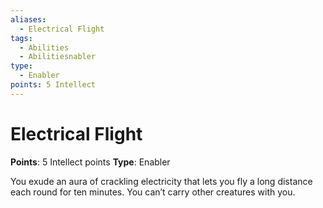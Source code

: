 ```yaml
---
aliases:
  - Electrical Flight
tags:
  - Abilities
  - Abilitiesnabler
type:
  - Enabler
points: 5 Intellect
---
```


# Electrical Flight

**Points**: 5 Intellect points
**Type**: Enabler

You exude an aura of crackling electricity that lets you fly a long distance each round for ten minutes. You can’t carry other creatures with you.
